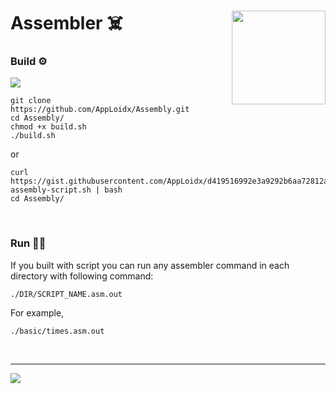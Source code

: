 <h1>
  Assembler ☠️
  <img src="https://i.pinimg.com/564x/2e/06/0d/2e060d7639b330ef6ff13ebfcda7d84a.jpg" align='right' width=150 />
  
</h1>

### Build ⚙️

![](https://i.imgur.com/GdybPpy.png)

```shell
git clone https://github.com/AppLoidx/Assembly.git
cd Assembly/
chmod +x build.sh
./build.sh
```

or

```
curl https://gist.githubusercontent.com/AppLoidx/d419516992e3a9292b6aa72812aca41f/raw/9a5cb33e9b954c23fb21ae07531f4eb1613bad87/build-assembly-script.sh | bash
cd Assembly/
```

<br>

### Run 🏃‍♂️

If you built with script you can run any assembler command in each directory with following command:

```
./DIR/SCRIPT_NAME.asm.out
```

For example,
```
./basic/times.asm.out
```
<br>
<hr>


![](https://i.imgur.com/i2CV5q5.jpg)
